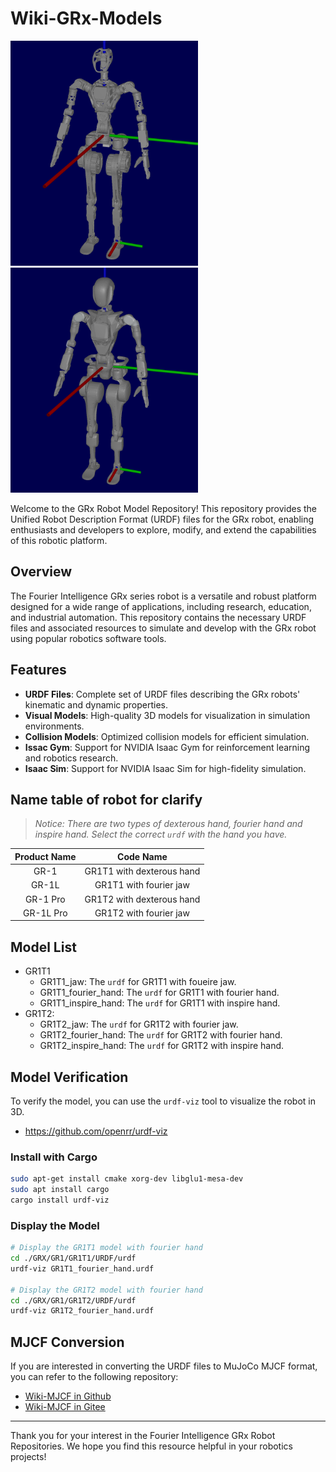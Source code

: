 # Wiki-GRx-Models

<img src="./pictures/gr1t1_model.png" width="300" height="360" />
<img src="./pictures/gr1t2_model.png" width="300" height="360" />

[//]: # (![]&#40;./pictures/GR1T1.png&#41;)

Welcome to the GRx Robot Model Repository!
This repository provides the Unified Robot Description Format (URDF) files for the GRx robot,
enabling enthusiasts and developers to explore, modify, and extend the capabilities of this robotic platform.

## Overview

The Fourier Intelligence GRx series robot is a versatile and robust platform designed for a wide range of applications,
including research, education, and industrial automation. This repository contains the necessary URDF files
and associated resources to simulate and develop with the GRx robot using popular robotics software tools.

## Features

- **URDF Files**: Complete set of URDF files describing the GRx robots' kinematic and dynamic properties.
- **Visual Models**: High-quality 3D models for visualization in simulation environments.
- **Collision Models**: Optimized collision models for efficient simulation.
- **Issac Gym**: Support for NVIDIA Isaac Gym for reinforcement learning and robotics research.
- **Isaac Sim**: Support for NVIDIA Isaac Sim for high-fidelity simulation.


## Name table of robot for clarify
> *Notice: There are two types of dexterous hand, fourier hand and inspire hand. Select the correct `urdf` with the hand you have.*

| Product Name |  Code Name |
| :----------: | :--------: |
|   GR-1       |  GR1T1 with dexterous hand |
|   GR-1L      |  GR1T1 with fourier jaw |
|   GR-1 Pro   |  GR1T2 with dexterous hand |
|   GR-1L Pro  |  GR1T2 with fourier jaw |


## Model List
- GR1T1
    - GR1T1_jaw: The `urdf` for GR1T1 with foueire jaw.
    - GR1T1_fourier_hand: The `urdf` for GR1T1 with fourier hand.
    - GR1T1_inspire_hand: The `urdf` for GR1T1 with inspire hand.
- GR1T2:
    - GR1T2_jaw: The `urdf` for GR1T2 with fourier jaw.
    - GR1T2_fourier_hand: The `urdf` for GR1T2 with fourier hand.
    - GR1T2_inspire_hand: The `urdf` for GR1T2 with inspire hand.


## Model Verification

To verify the model, you can use the `urdf-viz` tool to visualize the robot in 3D.

- https://github.com/openrr/urdf-viz

### Install with Cargo

```bash
sudo apt-get install cmake xorg-dev libglu1-mesa-dev
sudo apt install cargo
cargo install urdf-viz
```

### Display the Model

```bash
# Display the GR1T1 model with fourier hand
cd ./GRX/GR1/GR1T1/URDF/urdf
urdf-viz GR1T1_fourier_hand.urdf

# Display the GR1T2 model with fourier hand
cd ./GRX/GR1/GR1T2/URDF/urdf
urdf-viz GR1T2_fourier_hand.urdf
```



## MJCF Conversion

If you are interested in converting the URDF files to MuJoCo MJCF format, you can refer to the following repository:

- [Wiki-MJCF in Github](https://github.com/FFTAI/wiki-mjcf/)
- [Wiki-MJCF in Gitee](https://gitee.com/FourierIntelligence/wiki-mjcf/)

---

Thank you for your interest in the Fourier Intelligence GRx Robot Repositories.
We hope you find this resource helpful in your robotics projects!
